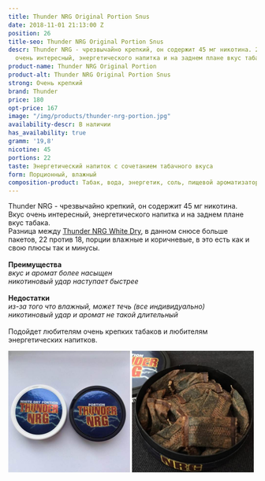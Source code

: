 ```yaml
---
title: Thunder NRG Original Portion Snus
date: 2018-11-01 21:13:00 Z
position: 26
title-seo: Thunder NRG Original Portion Snus
descr: Thunder NRG - чрезвычайно крепкий, он содержит 45 мг никотина. 22 порции. Вкус
  очень интересный, энергетического напитка и на заднем плане вкус табака.
product-name: Thunder NRG Original Portion
product-alt: Thunder NRG Original Portion Snus
strong: Очень крепкий
brand: Thunder
price: 180
opt-price: 167
image: "/img/products/thunder-nrg-portion.jpg"
availability-descr: В наличии
has_availability: true
gramm: '19,8'
nicotine: 45
portions: 22
taste: Энергетический напиток с сочетанием табачного вкуса
form: Порционный, влажный
composition-product: Табак, вода, энергетик, соль, пищевой ароматизатор
---
```


Thunder NRG - чрезвычайно крепкий, он содержит 45 мг никотина.<br>
Вкус очень интересный, энергетического напитка и на заднем плане вкус табака.<br>
Разница между [Thunder NRG White Dry](/thunder-nrg-white-dry-portion-snus), в данном снюсе больше пакетов, 22 против 18, порции влажные и коричневые, в это есть как и свою плюсы так и минусы.<br><br>
<b>Преимущества</b><br>
<i>вкус и аромат более насыщeн</i><br>
<i>никотиновый удар наступает быстрее</i><br><br>
<b>Недостатки</b><br>
<i>из-за того что влажный, может течь (все индивидуально)</i><br>
<i>никотиновый удар и аромат не такой длительный</i><br><br>
Подойдет любителям очень крепких табаков и любителям энергетических напитков.
<div class="mb-3">
	<img class="img-fluid" style="width:49%" src="/img/products/thunder-nrg-original/snus-thunder-nrg.jpg" alt="Thunder NRG Snus">
	<img class="img-fluid" style="width:49%" src="/img/products/thunder-nrg-original/thunder-nrg-original-portion.jpg" alt="Тандер Снюс со вкусом энергетика влажный">
</div>